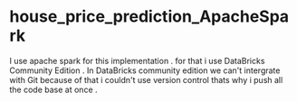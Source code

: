 # house_price_prediction_ApacheSpark

   I use apache spark for this implementation . for that i use DataBricks Community Edition . In DataBricks community edition we can't intergrate with Git because of that i couldn't use version control thats why i push all the code base at once .
